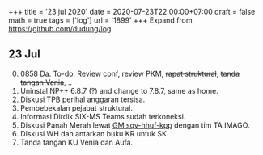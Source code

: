 +++
title = '23 jul 2020'
date = 2020-07-23T22:00:00+07:00
draft = false
math = true
tags = ['log']
url = '1899'
+++
Expand from https://github.com/dudung/log <!--more-->

## 23 Jul
0. 0858 Da. To-do: Review conf, review PKM, ~~rapat struktural~~, ~~tanda tangan Vania~~, ..
1. Uninstal NP++ 6.8.7 (?) and change to 7.8.7, same as home.
2. Diskusi TPB perihal anggaran tersisa.
3. Pembebekalan pejabat struktural.
4. Informasi Dirdik SIX-MS Teams sudah terkoneksi.
5. Diskusi Panah Merah lewat [GM sqv-hhuf-kpp](https://meet.google.com/sqv-hhuf-kpp) dengan tim TA IMAGO.
6. Diskusi WH dan antarkan buku KR untuk SK.
7. Tanda tangan KU Venia dan Aufa.
